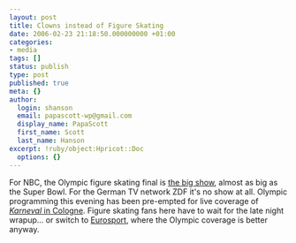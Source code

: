 ```yaml
---
layout: post
title: Clowns instead of Figure Skating
date: 2006-02-23 21:18:50.000000000 +01:00
categories:
- media
tags: []
status: publish
type: post
published: true
meta: {}
author:
  login: shanson
  email: papascott-wp@gmail.com
  display_name: PapaScott
  first_name: Scott
  last_name: Hanson
excerpt: !ruby/object:Hpricot::Doc
  options: {}
---
```

<p>For NBC, the Olympic figure skating final is <a href="http://sports.yahoo.com/olympics/torino2006/news?slug=km-nbcfigs022306&prov=yhoo&type=lgns" title="The big show - Turin 2006 Winter Olympics - Yahoo! Sports">the big show</a>, almost as big as the Super Bowl. For the German TV network ZDF it's no show at all. Olympic programming this evening has been pre-empted for live coverage of <a href="http://www.zdf.de/ZDFde/einzelsendung/6/0,1970,2650470,00.html" title="ZDF.de - Einzelsendung"><em>Karneval</em> in Cologne</a>. Figure skating fans here have to wait for the late night wrapup... or switch to <a href="http://eurosport.com/" title="Eurosport - The torino winter olympics live and in video">Eurosport</a>, where the Olympic coverage is better anyway. </p>
